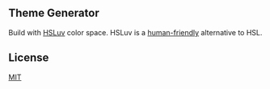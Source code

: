 ## Theme Generator

Build with [HSLuv](https://www.hsluv.org/) color space.
HSLuv is a [human-friendly](https://www.boronine.com/2012/03/26/Color-Spaces-for-Human-Beings/) alternative to HSL.

## License

[MIT](LICENSE)
